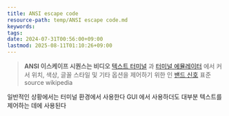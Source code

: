 ```yaml
---
title: ANSI escape code
resource-path: temp/ANSI escape code.md
keywords:
tags:
date: 2024-07-31T00:56:00+09:00
lastmod: 2025-08-11T01:10:26+09:00
---
```

> **ANSI 이스케이프 시퀀스는 비디오** [텍스트 터미널](https://en.wikipedia.org/wiki/Text_terminal "텍스트 터미널") 과 [터미널 에뮬레이터](https://en.wikipedia.org/wiki/Terminal_emulator "터미널 에뮬레이터") 에서 커서 위치, 색상, 글꼴 스타일 및 기타 옵션을 제어하기 위한 인 [밴드 신호](https://en.wikipedia.org/wiki/In-band_signaling "대역 내 신호 전송") 표준
> source wikipedia

일반적인 상황에서는 터미널 환경에서 사용한다 GUI 에서 사용하더도 대부분 텍스트를 제어하는 데에 사용된다